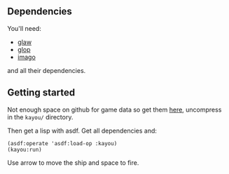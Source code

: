Dependencies
------------

You'll need:

 - [glaw](http://github.com/patzy/glaw)
 - [glop](http://github.com/patzy/glop)
 - [imago](http://common-lisp.net/project/imago/)
 
and all their dependencies. 
 
Getting started
---------------

Not enough space on github for game data so get them
[here](http://appart.kicks-ass.net/patzy/files/kayou_data.tar.bz2),
uncompress in the `kayou/` directory.

Then get a lisp with asdf. Get all dependencies and:

    (asdf:operate 'asdf:load-op :kayou)
    (kayou:run)
    
Use arrow to move the ship and space to fire.
